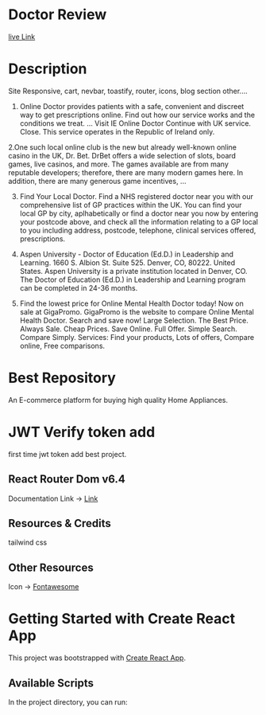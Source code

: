 # Doctor Review
[live Link](https://online-service-review.web.app)


# Description
Site Responsive, cart, nevbar, toastify, router, icons, blog section other....
1. Online Doctor provides patients with a safe, convenient and discreet way to get prescriptions online. Find out how our service works and the conditions we treat. ... Visit IE Online Doctor Continue with UK service. Close. This service operates in the Republic of Ireland only.

2.One such local online club is the new but already well-known online casino in the UK, Dr. Bet. DrBet offers a wide selection of slots, board games, live casinos, and more. The games available are from many reputable developers; therefore, there are many modern games here. In addition, there are many generous game incentives, ...

3. Find Your Local Doctor. Find a NHS registered doctor near you with our comprehensive list of GP practices within the UK. You can find your local GP by city, aplhabetically or find a doctor near you now by entering your postcode above, and check all the information relating to a GP local to you including address, postcode, telephone, clinical services offered, prescriptions.

4. Aspen University - Doctor of Education (Ed.D.) in Leadership and Learning. 1660 S. Albion St. Suite 525. Denver, CO, 80222. United States. Aspen University is a private institution located in Denver, CO. The Doctor of Education (Ed.D.) in Leadership and Learning program can be completed in 24-36 months.

5. Find the lowest price for Online Mental Health Doctor today! Now on sale at GigaPromo. GigaPromo is the website to compare Online Mental Health Doctor. Search and save now! Large Selection. The Best Price. Always Sale. Cheap Prices. Save Online. Full Offer. Simple Search. Compare Simply. Services: Find your products, Lots of offers, Compare online, Free comparisons.

# Best Repository

An E-commerce platform for buying high quality  Home Appliances.

# JWT Verify token add
first time jwt token add best project.




## React Router Dom v6.4 
Documentation Link -> [Link](https://reactrouter.com/en/main/start/overview)

## Resources & Credits
tailwind css

## Other Resources
Icon -> [Fontawesome](https://fontawesome.com/v5/docs/web/use-with/react)





# Getting Started with Create React App

This project was bootstrapped with [Create React App](https://github.com/facebook/create-react-app).

## Available Scripts

In the project directory, you can run:

